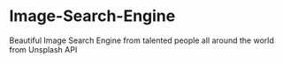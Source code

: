 # Image-Search-Engine
Beautiful Image Search Engine from talented people all around the world from Unsplash API 
